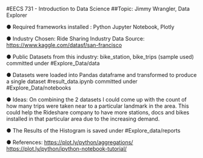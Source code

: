 
#EECS 731 - Introduction to Data Science
##Topic: Jimmy Wrangler, Data Explorer

● Required frameworks installed : Python Jupyter Notebook, Plotly

● Industry Chosen: Ride Sharing Industry
Data Source: https://www.kaggle.com/datasf/san-francisco

● Public Datasets from this industry: bike_station, bike_trips (sample used) committed under #Explore_Data/data

● Datasets were loaded into Pandas dataframe and transformed to produce a single dataset
#result_data.ipynb committed under #Explore_Data/notebooks

● Ideas: On combining the 2 datasets I could come up with the count of how many trips were taken
near to a particular landmark in the area. This could help the Rideshare company to have more
stations, docs and bikes installed in that particular area due to the increasing demand.

● The Results of the Histogram is saved under #Explore_data/reports

● References:
https://plot.ly/python/aggregations/
https://plot.ly/python/ipython-notebook-tutorial/
